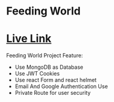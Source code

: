 # Feeding World

# [Live Link](https://food-share-b48b5.firebaseapp.com/)


Feeding World Project Feature:

- Use MongoDB as Database
- Use JWT Cookies
- Use react Form and react helmet
- Email And Google Authentication Use
- Private Route for user security
